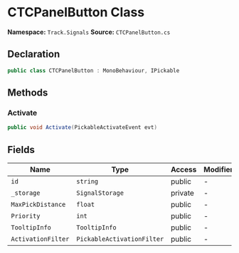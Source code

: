 # CTCPanelButton Class

**Namespace:** `Track.Signals`
**Source:** `CTCPanelButton.cs`

## Declaration

```csharp
public class CTCPanelButton : MonoBehaviour, IPickable
```

## Methods

### Activate

```csharp
public void Activate(PickableActivateEvent evt)
```

## Fields

| Name | Type | Access | Modifiers |
|------|------|--------|-----------|
| `id` | `string` | public | - |
| `_storage` | `SignalStorage` | private | - |
| `MaxPickDistance` | `float` | public | - |
| `Priority` | `int` | public | - |
| `TooltipInfo` | `TooltipInfo` | public | - |
| `ActivationFilter` | `PickableActivationFilter` | public | - |

